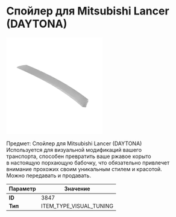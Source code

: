 # Спойлер для Mitsubishi Lancer (DAYTONA)

![Item Image](../img/3847.webp?raw=true)

Предмет: Спойлер для Mitsubishi Lancer (DAYTONA)<br>Используется для визуальной модификаций вашего<br>транспорта, способен превратить ваше ржавое корыто<br>в настоящую порхающую бабочку, что обязательно привлечет<br>внимание прохожих своим уникальным стилем и красотой.<br>Можно передавать и продавать.


| Параметр | Значение |
|----------|----------|
| **ID** | 3847 |
| **Тип** | ITEM_TYPE_VISUAL_TUNING |

